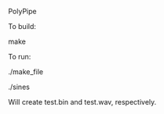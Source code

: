 PolyPipe

To build:

make

To run:

./make_file

./sines

Will create test.bin and test.wav, respectively.


